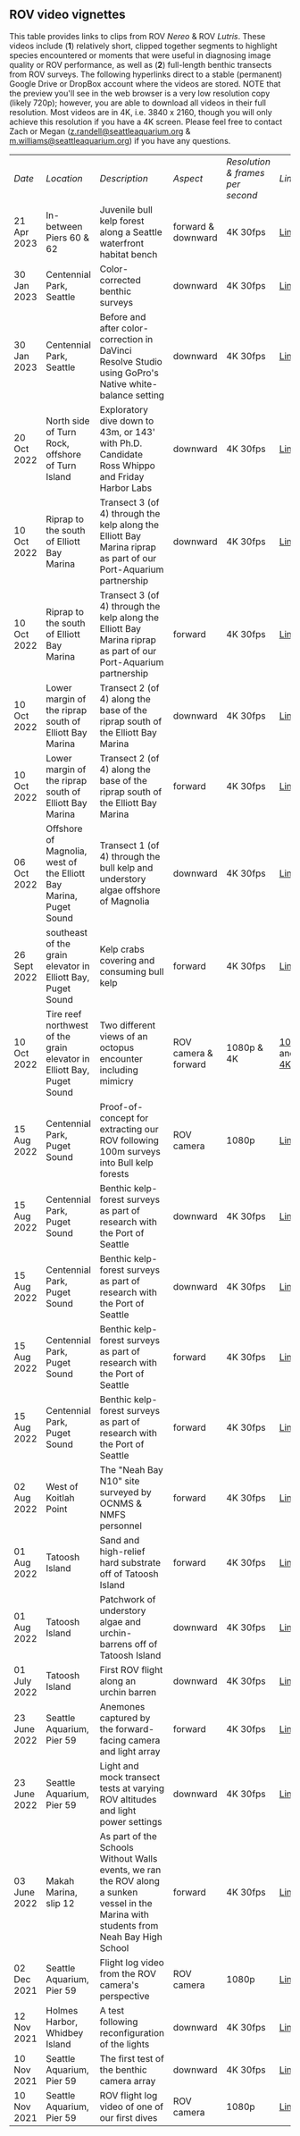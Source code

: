 ROV video vignettes
---

This table provides links to clips from ROV _Nereo_ & ROV _Lutris_. These videos include (**1**) relatively short, clipped together segments to highlight species encountered or moments that were useful in diagnosing image quality or ROV performance, as well as (**2**) full-length benthic transects from ROV surveys. The following hyperlinks direct to a stable (permanent) Google Drive or DropBox account where the videos are stored. NOTE that the preview you'll see in the web  browser is a very low resolution copy (likely 720p); however, you are able to download all videos in their full resolution. Most videos are in 4K, i.e. 3840 x 2160, though you will only achieve this resolution if you have a 4K screen. Please feel free to contact Zach or Megan (z.randell@seattleaquarium.org & m.williams@seattleaquarium.org) if you have any questions. 

<table>
  <tr><td> <i>Date</i> </td><td> <i>Location</i> </td><td> <i>Description</i> </td><td> <i>Aspect<i> </td><td> <i>Resolution & frames per second </i> </td>
    <td> <i>Link</i> </td></tr>
    <tr><td> 21 Apr 2023 </td><td> In-between Piers 60 & 62 </td><td> Juvenile bull kelp forest along a Seattle waterfront habitat bench </td><td> forward & downward </td><td> 4K 30fps </td><td> <a href="https://www.dropbox.com/s/3cl5m62kcmm92b3/Pier62_side-by-side.mp4?dl=0"> Link </a></td></tr>
    <tr><td> 30 Jan 2023 </td><td> Centennial Park, Seattle </td><td> Color-corrected benthic surveys </td><td> downward </td><td> 4K 30fps </td><td> <a href="https://www.dropbox.com/s/kwr6oc49z9uhl3q/2023_01_30_12-23-27_corrected.mp4?dl=0"> Link </a></td></tr>
    <tr><td> 30 Jan 2023 </td><td> Centennial Park, Seattle </td><td> Before and after color-correction in DaVinci Resolve Studio using GoPro's Native white-balance setting </td><td> downward </td><td> 4K 30fps </td><td> <a href="https://www.dropbox.com/s/9prk20bc521m76u/Native_2_color.mp4?dl=0"> Link </a></td></tr>
         <tr><td> 20 Oct 2022 </td><td> North side of Turn Rock, offshore of Turn Island </td><td> Exploratory dive down to 43m, or 143' with Ph.D. Candidate Ross Whippo and Friday Harbor Labs </td><td> downward </td><td> 4K 30fps </td><td> <a href="https://drive.google.com/file/d/1-8d-yXR63wVxwUpTBcVDZYTRGLzODK_E/view?usp=sharing"> Link </a></td></tr>
         <tr><td> 10 Oct 2022 </td><td> Riprap to the south of Elliott Bay Marina </td><td> Transect 3 (of 4) through the kelp along the Elliott Bay Marina riprap as part of our Port-Aquarium partnership </td><td> downward </td><td> 4K 30fps </td><td> <a href="https://drive.google.com/file/d/1IEqQXT6sMDfDbLK06PcrqX8V5UpbulRX/view?usp=sharing"> Link </a></td></tr>
         <tr><td> 10 Oct 2022 </td><td> Riprap to the south of Elliott Bay Marina </td><td> Transect 3 (of 4) through the kelp along the Elliott Bay Marina riprap as part of our Port-Aquarium partnership </td><td> forward </td><td> 4K 30fps </td><td> <a href="https://drive.google.com/file/d/1yjqxaP8tK1EXwo5W3AEx58600Seiubud/view?usp=sharing"> Link </a></td></tr>
         <tr><td> 10 Oct 2022 </td><td> Lower margin of the riprap south of Elliott Bay Marina </td><td> Transect 2 (of 4) along the base of the riprap south of the Elliott Bay Marina </td><td> downward </td><td> 4K 30fps </td><td> <a href="https://drive.google.com/file/d/1u2iNWNWB6CKvpT55rtJal4tW_PV1Pp8z/view?usp=sharing"> Link </a></td></tr>
         <tr><td> 10 Oct 2022 </td><td> Lower margin of the riprap south of Elliott Bay Marina </td><td> Transect 2 (of 4) along the base of the riprap south of the Elliott Bay Marina </td><td> forward </td><td> 4K 30fps </td><td> <a href="https://drive.google.com/file/d/1bJxdBOOvHi-lVrCG1CxPFX_ETWU-amif/view?usp=sharing"> Link </a></td></tr>
     <tr><td> 06 Oct 2022 </td><td> Offshore of Magnolia, west of the Elliott Bay Marina, Puget Sound </td><td> Transect 1 (of 4) through the bull kelp and understory algae offshore of Magnolia </td><td> downward </td><td> 4K 30fps </td><td> <a href="https://drive.google.com/file/d/1M8qtktWEM9brSs2QThUf91BDQ25us53T/view?usp=sharing"> Link </a></td></tr>
    <tr><td> 26 Sept 2022 </td><td> southeast of the grain elevator in Elliott Bay, Puget Sound </td><td> Kelp crabs covering and consuming bull kelp  </td><td> forward </td><td> 4K 30fps </td><td> <a href="https://drive.google.com/file/d/1X8I7IIYWHEz-isdyjrabE6Ok8aY45Ce3/view?usp=sharing"> Link </a></td></tr>
    <tr><td> 10 Oct 2022 </td><td> Tire reef northwest of the grain elevator in Elliott Bay, Puget Sound </td><td> Two different views of an octopus encounter including mimicry </td><td> ROV camera & forward </td><td> 1080p & 4K </td><td> <a href="https://drive.google.com/file/d/1nJf-LqiDu-lCmPbaReinxsckke7weNME/view?usp=sharing"> 1080p </a> and <a href="https://drive.google.com/file/d/1Xx70Zv0hP-nKjFeEfG4TxaJamVgeND0d/view?usp=sharing"> 4K </a> </td></tr>
  <tr><td> 15 Aug 2022 </td><td> Centennial Park, Puget Sound </td><td> Proof-of-concept for extracting our ROV following 100m surveys into Bull kelp forests </td><td> ROV camera </td><td> 1080p </td><td> <a href="https://drive.google.com/file/d/1qdtdPwB8RHkjL27RRzu95MTenNgszDAC/view?usp=sharing"> Link </a></td></tr>
  <tr><td> 15 Aug 2022 </td><td> Centennial Park, Puget Sound </td><td> Benthic kelp-forest surveys as part of research with the Port of Seattle </td><td> downward </td><td> 4K 30fps </td><td> <a href="https://drive.google.com/file/d/1BKpNbOoVZD69AsEt5G7JsOrkMyZvgtjx/view?usp=sharing"> Link </a></td></tr>
    <tr><td> 15 Aug 2022 </td><td> Centennial Park, Puget Sound </td><td> Benthic kelp-forest surveys as part of research with the Port of Seattle </td><td> downward </td><td> 4K 30fps </td><td> <a href="https://drive.google.com/file/d/1J8xVqzrCSNAGh-g5ZEFoMboQgHW_H4rA/view?usp=sharing"> Link </a></td></tr>
    <tr><td> 15 Aug 2022 </td><td> Centennial Park, Puget Sound </td><td> Benthic kelp-forest surveys as part of research with the Port of Seattle </td><td> forward </td><td> 4K 30fps </td><td> <a href="https://drive.google.com/file/d/1RK28xmY8yo-FMqfbQtPPxmdujq9r2AEu/view?usp=sharing"> Link </a></td></tr>
    <tr><td> 15 Aug 2022 </td><td> Centennial Park, Puget Sound </td><td> Benthic kelp-forest surveys as part of research with the Port of Seattle </td><td> forward </td><td> 4K 30fps </td><td> <a href="https://drive.google.com/file/d/1OGcqmQaU9CvSFK4At0ju36zfMBRCUGUl/view?usp=sharing"> Link </a></td></tr>    
  <tr><td> 02 Aug 2022 </td><td> West of Koitlah Point </td><td> The "Neah Bay N10" site surveyed by OCNMS & NMFS personnel </td><td> forward </td><td> 4K 30fps </td><td> <a href="https://drive.google.com/file/d/1CH3Bf51SfltEIU0Uc3DAdLQh0eOq-Kmr/view?usp=sharing"> Link </a></td></tr>
    <tr><td> 01 Aug 2022 </td><td> Tatoosh Island </td><td> Sand and high-relief hard substrate off of Tatoosh Island </td><td> forward </td><td> 4K 30fps </td><td> <a href="https://drive.google.com/file/d/1lBxQVdX9lsyyY_xpimIrNnnFrByAfXR7/view?usp=sharing"> Link </a></td></tr>
    <tr><td> 01 Aug 2022 </td><td> Tatoosh Island </td><td> Patchwork of understory algae and urchin-barrens off of Tatoosh Island  </td><td> downward </td><td> 4K 30fps </td><td> <a href="https://drive.google.com/file/d/1ZQ-j-MwA5baAmyw1JaW3HQIak66GPqHt/view?usp=sharing"> Link </a></td></tr>
  <tr><td> 01 July 2022 </td><td> Tatoosh Island </td><td> First ROV flight along an urchin barren </td><td> downward </td><td> 4K 30fps </td><td> <a href="https://drive.google.com/file/d/1a1nUEBsWxDWs_LSaLocFMG0uHE23StlW/view?usp=sharing"> Link </a></td></tr> 
  <tr><td> 23 June 2022 </td><td> Seattle Aquarium, Pier 59 </td><td> Anemones captured by the forward-facing camera and light array </td><td> forward </td><td> 4K 30fps </td><td><a href="https://drive.google.com/file/d/1Vp1YuNMFAvI0jLUeX0olkT8Z5kfwGEF6/view?usp=sharing"> Link </a></td></tr>
  <tr><td> 23 June 2022 </td><td> Seattle Aquarium, Pier 59 </td><td> Light and mock transect tests at varying ROV altitudes and light power settings </td><td> downward </td><td> 4K 30fps </td><td> <a href="https://drive.google.com/file/d/1aWDrqq5DItRglgswjGO79yGcdP1AyOBX/view?usp=sharing"> Link </a></td></tr>
  <tr><td> 03 June 2022 </td><td> Makah Marina, slip 12 </td><td> As part of the Schools Without Walls events, we ran the ROV along a sunken vessel in the Marina with students from Neah Bay High School </td><td> forward </td><td> 4K 30fps </td><td> <a href="https://drive.google.com/file/d/16oR2WlJFa0v6QeFA_0gTPMv1clImKWiM/view?usp=sharing"> Link </a></td></tr
    <td><td> 02 Dec 2021 </td><td> Seattle Aquarium, Pier 59 </td><td> Flight log video from the ROV camera's perspective </td><td> ROV camera </td><td> 1080p </td><td> <a href="https://drive.google.com/file/d/1Fg2xG-9BEm7J0iojbbWZh0wbzavVnyJJ/view?usp=sharing"> Link </a> </td></tr>
  <tr><td> 12 Nov 2021 </td><td> Holmes Harbor, Whidbey Island </td><td> A test following reconfiguration of the lights </td><td> downward </td><td> 4K 30fps </td><td> <a href="https://drive.google.com/file/d/1o5JAVrg0REPBg3MmBl0m_mif9QQHIFlp/view?usp=sharing"> Link </a></td></tr>
  <tr><td> 10 Nov 2021 </td><td> Seattle Aquarium, Pier 59 </td><td> The first test of the benthic camera array </td><td> downward </td><td> 4K 30fps </td><td> <a href="https://drive.google.com/file/d/1cRfvZkhRQntfkoSQ2EX5dnNzviZhqWwh/view?usp=sharing"> Link </a></td></tr>
<tr><td> 10 Nov 2021 </td><td> Seattle Aquarium, Pier 59 </td><td> ROV flight log video of one of our first dives </td><td> ROV camera </td><td> 1080p </td><td> <a href="https://drive.google.com/file/d/1PCUwmEFDiZitpHOsPnI9yxKdcVqXOJa3/view?usp=sharing"> Link </a></td></tr>

</table


